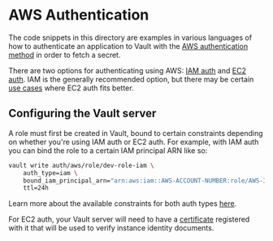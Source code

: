 # AWS Authentication

The code snippets in this directory are examples in various languages of how to authenticate an application to Vault with the [AWS authentication method](https://www.vaultproject.io/docs/auth/aws) in order to fetch a secret.

There are two options for authenticating using AWS: [IAM auth](https://www.vaultproject.io/docs/auth/aws#iam-auth-method) and [EC2 auth](https://www.vaultproject.io/docs/auth/aws#ec2-auth-method). IAM is the generally recommended option, but there may be certain [use cases](https://www.vaultproject.io/docs/auth/aws#comparison-of-the-iam-and-ec2-methods) where EC2 auth fits better.

## Configuring the Vault server

A role must first be created in Vault, bound to certain constraints depending on whether you're using IAM auth or EC2 auth. For example, with IAM auth you can bind the role to a certain IAM principal ARN like so:

```sh
vault write auth/aws/role/dev-role-iam \
    auth_type=iam \
    bound_iam_principal_arn="arn:aws:iam::AWS-ACCOUNT-NUMBER:role/AWS-IAM-ROLE-NAME" \
    ttl=24h
```

Learn more about the available constraints for both auth types [here](https://www.vaultproject.io/api/auth/aws#parameters-10).

For EC2 auth, your Vault server will need to have a [certificate](https://www.vaultproject.io/api/auth/aws#create-certificate-configuration) registered with it that will be used to verify instance identity documents.
